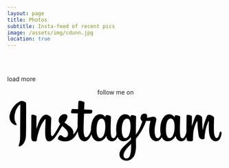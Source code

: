 ```yaml
---
layout: page
title: Photos
subtitle: Insta-feed of recent pics
image: /assets/img/cdunn.jpg
location: true
---
```


<div id="instafeed"></div>

<div class="cf"></div>

<br><br>

<a id="load-more">load more</a>

<div style="text-align:center;">
  <p>
    follow me on <a class="icn icn-sz-xxl icn-instagram" href="https://instagram.com/cdunnnnnnn/" target="_blank" title="Instagram"><svg viewBox="0 0 792 257.4"><path d="M48.2 19.5c-15.9 6.6-33.3 25.4-38.8 49 -7 29.8 22.1 42.5 24.4 38.3 2.8-4.9-5.2-6.5-6.9-22 -2.1-20 7.2-42.4 18.9-52.2 2.2-1.8 2.1 0.7 2.1 5.4 0 8.4-0.5 83.7-0.5 99.4 0 21.3-0.9 28-2.5 34.6 -1.6 6.7-4.2 11.3-2.2 13 2.2 2 11.5-2.7 16.8-10.2 6.4-9 8.7-19.8 9.1-31.6 0.5-14.2 0.5-36.6 0.5-49.4 0-11.7 0.2-46.1-0.2-66.8C68.9 22 54.8 16.7 48.2 19.5zM780.2 131.2c-2.3 0-3.4 2.4-4.2 6.4 -3 13.9-6.2 17-10.3 17 -4.6 0-8.7-6.9-9.7-20.6 -0.8-10.8-0.7-30.8 0.4-50.6 0.2-4.1-0.9-8.1-11.8-12.1 -4.7-1.7-11.5-4.2-14.9 4 -9.6 23.2-13.4 41.6-14.3 49.1 0 0.4-0.5 0.5-0.6-0.4 -0.6-6-1.8-16.9-2-39.8 0-4.5-1-8.3-5.9-11.4 -3.2-2-12.9-5.6-16.4-1.3 -3 3.5-6.5 12.8-10.2 23.9 -3 9-5 15.1-5 15.1s0-24.3 0.1-33.5c0-3.5-2.4-4.6-3.1-4.8 -3.2-0.9-9.6-2.5-12.3-2.5 -3.3 0-4.2 1.9-4.2 4.6 0 0.4-0.5 32-0.5 54.1 0 1 0 2 0 3.1 -1.8 10.2-7.8 24-14.4 24 -6.5 0-9.6-5.8-9.6-32.2 0-15.4 0.5-22.1 0.7-33.2 0.1-6.4 0.4-11.3 0.4-12.5 0-3.4-6-5.2-8.7-5.8 -2.8-0.6-5.2-0.9-7.1-0.8 -2.7 0.2-4.5 1.9-4.5 4.3 0 1.3 0 3.7 0 3.7 -3.4-5.4-8.9-9.1-12.6-10.2 -9.9-2.9-20.2-0.3-28 10.5 -6.2 8.6-9.9 18.4-11.4 32.5 -1.1 10.3-0.7 20.7 1.2 29.5 -2.3 9.9-6.6 14-11.3 14 -6.8 0-11.7-11.1-11.1-30.3 0.4-12.6 2.9-21.5 5.7-34.3 1.2-5.5 0.2-8.3-2.2-11.1 -2.2-2.5-6.9-3.8-13.6-2.2 -4.8 1.1-11.7 2.3-17.9 3.3 0 0 0.4-1.5 0.7-4.2 1.6-14-13.5-12.8-18.4-8.4 -2.9 2.7-4.9 5.8-5.6 11.5 -1.2 9 6.1 13.2 6.1 13.2 -2.4 11-8.3 25.3-14.3 35.7 -3.3 5.6-5.7 9.7-8.9 14 0-1.6 0-3.3 0-4.9 -0.1-23.1 0.2-41.2 0.4-47.8 0.1-6.4 0.4-11.2 0.4-12.3 0-2.5-1.5-3.5-4.5-4.7 -2.7-1.1-5.9-1.8-9.2-2 -4.2-0.3-6.7 1.9-6.6 4.5 0 0.5 0 3.5 0 3.5 -3.4-5.4-8.9-9.1-12.6-10.2 -9.9-2.9-20.2-0.3-28 10.5 -6.2 8.6-10.2 20.8-11.4 32.4 -1.1 10.8-0.9 20 0.6 27.8 -1.6 7.8-6.1 15.9-11.2 15.9 -6.5 0-10.2-5.8-10.2-32.2 0-15.4 0.5-22.1 0.7-33.2 0.1-6.4 0.4-11.3 0.4-12.5 0-3.4-6-5.2-8.7-5.8 -2.9-0.7-5.4-0.9-7.3-0.8 -2.5 0.2-4.3 2.4-4.3 4.1 0 1.7 0 3.9 0 3.9 -3.4-5.4-8.9-9.1-12.6-10.2 -9.9-2.9-20.1-0.3-28 10.5 -5.1 7.1-9.2 14.9-11.4 32.2 -0.6 5-0.9 9.7-0.9 14.1 -2 12.5-11 26.8-18.4 26.8 -4.3 0-8.4-8.3-8.4-26.1 0-23.7 1.5-57.5 1.7-60.7 0 0 9.3-0.2 11.1-0.2 4.6-0.1 8.8 0.1 15-0.3 3.1-0.2 6.1-11.3 2.9-12.7 -1.4-0.6-11.7-1.2-15.7-1.3 -3.4-0.1-12.9-0.8-12.9-0.8s0.9-22.4 1.1-24.8c0.2-2-2.4-3-3.8-3.6 -3.6-1.5-6.7-2.2-10.5-3 -5.2-1.1-7.6 0-8 4.4 -0.7 6.7-1.1 26.2-1.1 26.2 -3.8 0-16.9-0.7-20.7-0.7 -3.6 0-7.4 15.3-2.5 15.5 5.7 0.2 15.5 0.4 22 0.6 0 0-0.3 34.3-0.3 44.9 0 1.1 0 2.2 0 3.3 -3.6 18.7-16.3 28.9-16.3 28.9 2.7-12.4-2.8-21.7-12.8-29.6 -3.7-2.9-11-8.4-19.1-14.4 0 0 4.7-4.6 8.9-14 3-6.6 3.1-14.2-4.2-15.9 -12-2.8-21.9 6.1-24.9 15.5 -2.3 7.3-1.1 12.7 3.4 18.3 0.3 0.4 0.7 0.8 1 1.3 -2.7 5.2-6.4 12.3-9.6 17.7 -8.8 15.2-15.4 27.2-20.4 27.2 -4 0-3.9-12.2-3.9-23.6 0-9.8 0.7-24.6 1.3-39.9 0.2-5.1-2.3-7.9-6.6-10.6 -2.6-1.6-8.1-4.7-11.3-4.7 -4.8 0-18.5 0.6-31.5 38.2 -1.6 4.7-4.9 13.4-4.9 13.4l0.3-45.2c0-1.1-0.6-2.1-1.9-2.8 -2.2-1.2-8-3.6-13.2-3.6 -2.5 0-3.7 1.2-3.7 3.4l-0.5 70.7c0 5.4 0.1 11.6 0.7 14.4 0.5 2.7 1.4 5 2.4 6.3 1.1 1.3 2.3 2.3 4.3 2.8 1.9 0.4 12.2 1.7 12.7-2.2 0.6-4.7 0.7-9.8 6.1-28.9 8.4-29.6 19.4-44.1 24.6-49.3 0.9-0.9 1.9-1 1.9 0.5 -0.2 6.5-1 22.7-1.5 36.5 -1.4 36.9 5.3 43.8 14.9 43.8 7.3 0 17.7-7.3 28.8-25.8 6.9-11.5 13.6-22.8 18.5-30.9 3.4 3.1 7.1 6.5 10.9 10 8.8 8.3 11.6 16.2 9.7 23.7 -1.5 5.7-7 11.6-16.8 5.9 -2.9-1.7-4.1-3-6.9-4.9 -1.5-1-3.9-1.3-5.3-0.3 -3.7 2.8-5.8 6.3-7 10.6 -1.2 4.2 3.1 6.5 7.5 8.4 3.8 1.7 11.9 3.2 17.1 3.4 20.2 0.7 36.4-9.8 47.7-36.7 2 23.3 10.6 36.4 25.5 36.4 10 0 20-12.9 24.4-25.6 1.3 5.2 3.1 9.7 5.5 13.5 11.5 18.2 33.8 14.3 45-1.2 3.5-4.8 4-6.5 4-6.5 1.6 14.6 13.4 19.7 20.1 19.7 7.5 0 15.3-3.6 20.8-15.9 0.6 1.3 1.3 2.6 2.1 3.8 11.5 18.2 33.8 14.3 45-1.2 0.5-0.7 1-1.4 1.4-2l0.3 9.6c0 0-6.4 5.9-10.3 9.5 -17.3 15.8-30.4 27.9-31.4 41.9 -1.2 17.8 13.2 24.5 24.2 25.4 11.6 0.9 21.6-5.5 27.7-14.5 5.4-7.9 8.9-24.9 8.7-41.8 -0.1-6.7-0.3-15.3-0.4-24.5 6.1-7 12.9-16 19.2-26.4 6.9-11.4 14.2-26.6 18-38.5 0 0 6.4 0.1 13.2-0.4 2.2-0.1 2.8 0.3 2.4 1.9 -0.5 1.9-8.6 33.3-1.2 54.2 5.1 14.3 16.5 18.9 23.3 18.9 7.9 0 15.5-6 19.6-14.9 0.5 1 1 2 1.6 2.8 11.5 18.2 33.7 14.3 45-1.2 2.5-3.5 4-6.5 4-6.5 2.4 15.1 14.2 19.8 20.9 19.8 7 0 13.7-2.9 19.1-15.7 0.2 5.6 0.6 10.2 1.1 11.7 0.3 0.9 2.3 2 3.8 2.5 6.4 2.4 13 1.3 15.4 0.8 1.7-0.3 3-1.7 3.2-5.2 0.5-9.1 0.2-24.5 2.9-35.8 4.6-19.1 9-26.5 11-30.2 1.1-2.1 2.4-2.4 2.5-0.2 0.1 4.4 0.3 17.3 2.1 34.7 1.3 12.8 3.1 20.3 4.4 22.7 3.9 6.8 8.7 7.2 12.5 7.2 2.5 0 7.7-0.7 7.2-5 -0.2-2.1 0.2-15.2 4.7-34.1 3-12.3 8-23.4 9.8-27.5 0.7-1.5 1-0.3 1-0.1 -0.4 8.5-1.2 36.2 2.2 51.3 4.7 20.5 18.2 22.8 22.9 22.8 10.1 0 18.3-7.7 21.1-27.8C784.2 135 783.2 131.2 780.2 131.2zM358.5 118.8c-0.6 10.7-2.7 19.6-6 26.1 -6 11.7-18 15.4-23.3-1.5 -3.8-12.2-2.5-28.9-0.9-37.9 2.3-13.3 8.2-22.8 17.4-21.9C355.1 84.5 359.7 96.6 358.5 118.8zM450.5 118.9c-0.5 10.1-3.1 20.2-6 25.9 -5.9 11.8-18.2 15.5-23.3-1.5 -3.5-11.6-2.6-26.6-0.9-36.1 2.2-12.3 7.7-23.7 17.4-23.7C447.2 83.5 451.9 93.9 450.5 118.9zM452.9 187.6c-0.1 18.4-3 34.5-9.2 39.2 -8.8 6.6-20.6 1.7-18.2-11.7 2.2-11.9 12.4-24 27.4-38.8C453 176.2 453 179.6 452.9 187.6zM611.8 119c-0.5 11.1-3 19.7-6 25.8 -5.9 11.8-18.1 15.5-23.3-1.5 -2.8-9.2-3-24.7-0.9-37.6 2.1-13.1 7.8-23.1 17.4-22.2C608.4 84.4 612.8 96.6 611.8 119z"/></svg></a>
  </p>
</div>

<div class="cf"></div>

